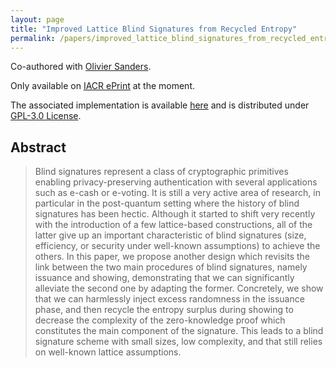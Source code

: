 ```yaml
---
layout: page
title: "Improved Lattice Blind Signatures from Recycled Entropy"
permalink: /papers/improved_lattice_blind_signatures_from_recycled_entropy
---
```


Co-authored with [Olivier Sanders](https://crypto.orange-labs.fr/acg/people/peopleProfil.php?id=226). 

Only available on [IACR ePrint](https://eprint.iacr.org/2024/1289) at the moment.  

The associated implementation is available [here](https://github.com/latticeblindsignature/lattice-blind-signature) and is distributed under [GPL-3.0 License](https://www.gnu.org/licenses/gpl-3.0.html).

## Abstract
> Blind signatures represent a class of cryptographic primitives enabling privacy-preserving authentication with several applications such as e-cash or e-voting. It is still a very active area of research, in particular in the post-quantum setting where the history of blind signatures has been hectic. Although it started to shift very recently with the introduction of a few lattice-based constructions, all of the latter give up an important characteristic of blind signatures (size, efficiency, or security under well-known assumptions) to achieve the others. In this paper, we propose another design which revisits the link between the two main procedures of blind signatures, namely issuance and showing, demonstrating that we can significantly alleviate the second one by adapting the former. Concretely, we show that we can harmlessly inject excess randomness in the issuance phase, and then recycle the entropy surplus during showing to decrease the complexity of the zero-knowledge proof which constitutes the main component of the signature. This leads to a blind signature scheme with small sizes, low complexity, and that still relies on well-known lattice assumptions.